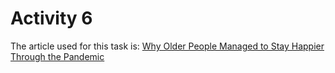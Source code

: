 # Activity 6

The article used for this task is: [Why Older People Managed to Stay Happier Through the Pandemic](https://www.nytimes.com/2021/03/12/health/covid-pandemic-happiness-age.html)

